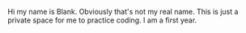 Hi my name is Blank.
Obviously that's not my real name. This is just a private space for me to practice coding. I am a first year. 
